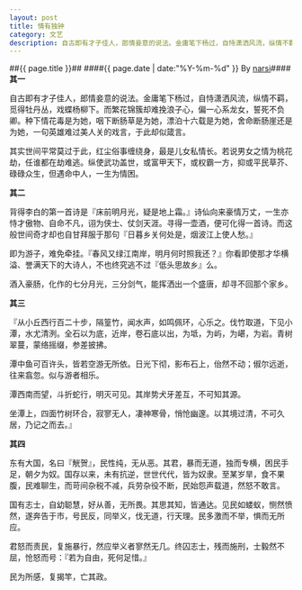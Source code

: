 ```yaml
---
layout: post
title: 情有独钟
category: 文艺
description: 自古即有才子佳人，郎情妾意的说法。金庸笔下杨过，自恃潇洒风流，纵情不羁，觅得牡丹丛，戏蝶杨柳下。而繁花锦簇却难挽浪子心，偏一心系龙女，誓死不负卿。种下情花毒是为她，咽下断肠草是为她，漂泊十六载是为她，舍命断肠崖还是为她，一句英……
---
```

##{{ page.title }}##
####{{ page.date | date:"%Y-%m-%d" }} By [narsi](http://huangxc.com)####
**其一**			

自古即有才子佳人，郎情妾意的说法。金庸笔下杨过，自恃潇洒风流，纵情不羁，觅得牡丹丛，戏蝶杨柳下。而繁花锦簇却难挽浪子心，偏一心系龙女，誓死不负卿。种下情花毒是为她，咽下断肠草是为她，漂泊十六载是为她，舍命断肠崖还是为她，一句英雄难过美人关的戏言，于此却似箴言。


其实世间平常莫过于此，红尘俗事缠绕身，最是儿女私情长。若说男女之情为桃花劫，任谁都在劫难逃。纵使武功盖世，或富甲天下，或权霸一方，抑或平民草芥、碌碌众生，但遇命中人，一生为情困。	


**其二**

背得李白的第一首诗是『床前明月光，疑是地上霜。』诗仙向来豪情万丈，一生亦恃才傲物、自命不凡，诩为侠士、仗剑天涯。寻得一壶酒，便可化得一首诗。而这般世间奇才却也自甘拜服于那句『日暮乡关何处是，烟波江上使人愁。』

即为游子，难免牵挂。『春风又绿江南岸，明月何时照我还？』你看即使那才华横溢、誉满天下的大诗人，不也终究逃不过『低头思故乡』么。		

酒入豪肠，化作的七分月光，三分剑气，能挥洒出一个盛唐，却寻不回那个家乡。 


**其三**			

『从小丘西行百二十步，隔篁竹，闻水声，如鸣佩环，心乐之。伐竹取道，下见小潭，水尤清洌。全石以为底，近岸，卷石底以出，为坻，为屿，为嵁，为岩。青树翠蔓，蒙络摇缀，参差披拂。	

潭中鱼可百许头，皆若空游无所依。日光下彻，影布石上，佁然不动；俶尔远逝，往来翕忽。似与游者相乐。

潭西南而望，斗折蛇行，明灭可见。其岸势犬牙差互，不可知其源。		

坐潭上，四面竹树环合，寂寥无人，凄神寒骨，悄怆幽邃。以其境过清，不可久居，乃记之而去。』


**其四**

东有大国，名曰『觥贺』，民性纯，无从恶。其君，暴而无道，独而专横，困民手足，朝夕为奴。国存以来，未有抗逆，世世代代，皆为奴隶。至某岁旱，食不果腹，民难聊生，而苛间杂税不减，兵劳杂役不断，民始怨声载道，然怒不敢言。		

国有志士，自幼聪慧，好从善，无所畏。其思其知，皆通达。见民如蝼蚁，恻然愤然，遂奔告于市，号民反，同举义，伐无道，行天理。民多激而不举，惧而无所应。			

君怒而责民，复施暴行，然应举义者寥然无几。终囚志士，残而施刑，士毅然不屈，怆怒而号：『若为自由，死何足惜。』
	
民为所感，复揭竿，亡其政。